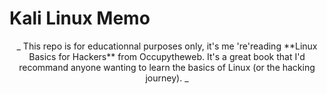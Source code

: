 # **Kali Linux Memo**
<p align="center">
_ This repo is for educationnal purposes only, it's me 're'reading **Linux Basics for Hackers** from Occupytheweb. It's a great book that I'd recommand anyone wanting to learn the basics of Linux (or the hacking journey). _
</p>